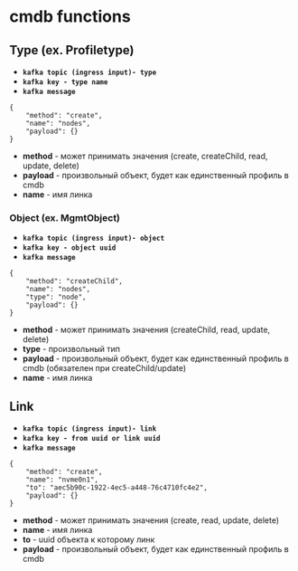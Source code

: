 # cmdb functions

## Type (ex. Profiletype)
- **`kafka topic (ingress input)- type`**
- **`kafka key - type name`**
- **`kafka message`**
```
{
    "method": "create",
    "name": "nodes",
    "payload": {}
}
```
- **method** - может принимать значения (create, createChild, read, update, delete)
- **payload** - произвольный объект, будет как единственный профиль в cmdb
- **name** - имя линка


### Object (ex. MgmtObject)
- **`kafka topic (ingress input)- object`**
- **`kafka key - object uuid`**
- **`kafka message`**
```
{
    "method": "createChild",
    "name": "nodes",
    "type": "node",
    "payload": {}
}
```
- **method** - может принимать значения (createChild, read, update, delete)
- **type** - произвольный тип
- **payload** - произвольный объект, будет как единственный профиль в cmdb (обязателен при createChild/update)
- **name** - имя линка


## Link
- **`kafka topic (ingress input)- link`**
- **`kafka key - from uuid or link uuid`**
- **`kafka message`**
```
{
    "method": "create",
    "name": "nvme0n1",
    "to": "aec5b90c-1922-4ec5-a448-76c4710fc4e2",
    "payload": {}
}
```
- **method** - может принимать значения (create, read, update, delete)
- **name** - имя линка
- **to** - uuid объекта к которому линк
- **payload** - произвольный объект, будет как единственный профиль в cmdb

